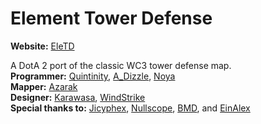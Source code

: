 Element Tower Defense
============

**Website:** [EleTD]

A DotA 2 port of the classic WC3 tower defense map.<br>
**Programmer:** [Quintinity], [A_Dizzle], [Noya]<br>
**Mapper:** [Azarak]<br>
**Designer:** [Karawasa], [WindStrike]<br>
**Special thanks to:** [Jicyphex], [Nullscope], [BMD], and [EinAlex]

[Quintinity]:http://steamcommunity.com/id/quintinity/
[Azarak]:http://steamcommunity.com/profiles/76561198019839522/
[Karawasa]:http://steamcommunity.com/id/karawasa/
[Jicyphex]:http://steamcommunity.com/profiles/76561197991791363/
[Nullscope]:http://steamcommunity.com/profiles/76561197999508909/
[BMD]:http://steamcommunity.com/profiles/76561198029169398/
[EinAlex]:http://steamcommunity.com/profiles/76561197972809947/
[A_Dizzle]:http://steamcommunity.com/id/a_dizzle/
[Noya]:http://steamcommunity.com/id/mnoya/
[WindStrike]:http://steamcommunity.com/profiles/76561197995227322
[EleTD]:http://www.eletd.com/
